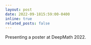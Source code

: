 ```yaml
---
layout: post
date: 2022-09-1815:59:00-0400
inline: true
related_posts: false
---
```


Presenting a poster at DeepMath 2022. 


